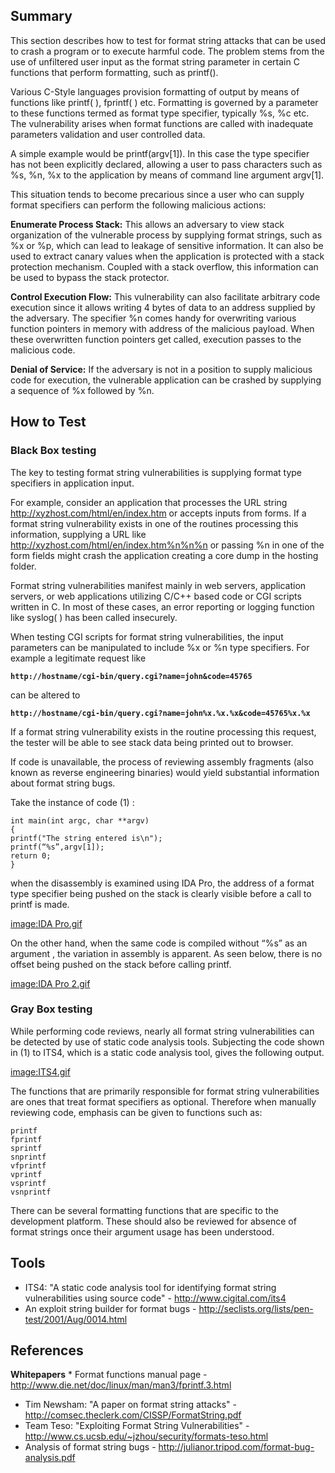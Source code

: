 ## Summary

This section describes how to test for format string attacks that can be
used to crash a program or to execute harmful code. The problem stems
from the use of unfiltered user input as the format string parameter in
certain C functions that perform formatting, such as printf().

Various C-Style languages provision formatting of output by means of
functions like printf( ), fprintf( ) etc. Formatting is governed by a
parameter to these functions termed as format type specifier, typically
%s, %c etc. The vulnerability arises when format functions are called
with inadequate parameters validation and user controlled data.

A simple example would be printf(argv\[1\]). In this case the type
specifier has not been explicitly declared, allowing a user to pass
characters such as %s, %n, %x to the application by means of command
line argument argv\[1\].

This situation tends to become precarious since a user who can supply
format specifiers can perform the following malicious actions:

**Enumerate Process Stack:** This allows an adversary to view stack
organization of the vulnerable process by supplying format strings, such
as %x or %p, which can lead to leakage of sensitive information. It can
also be used to extract canary values when the application is protected
with a stack protection mechanism. Coupled with a stack overflow, this
information can be used to bypass the stack protector.

**Control Execution Flow:** This vulnerability can also facilitate
arbitrary code execution since it allows writing 4 bytes of data to an
address supplied by the adversary. The specifier %n comes handy for
overwriting various function pointers in memory with address of the
malicious payload. When these overwritten function pointers get called,
execution passes to the malicious code.

**Denial of Service:** If the adversary is not in a position to supply
malicious code for execution, the vulnerable application can be crashed
by supplying a sequence of %x followed by %n.

## How to Test

### Black Box testing

The key to testing format string vulnerabilities is supplying format
type specifiers in application input.

For example, consider an application that processes the URL string
<http://xyzhost.com/html/en/index.htm> or accepts inputs from forms. If
a format string vulnerability exists in one of the routines processing
this information, supplying a URL like
<http://xyzhost.com/html/en/index.htm%n%n%n> or passing %n in one of the
form fields might crash the application creating a core dump in the
hosting folder.

Format string vulnerabilities manifest mainly in web servers,
application servers, or web applications utilizing C/C++ based code or
CGI scripts written in C. In most of these cases, an error reporting or
logging function like syslog( ) has been called insecurely.

When testing CGI scripts for format string vulnerabilities, the input
parameters can be manipulated to include %x or %n type specifiers. For
example a legitimate request like

**`http://hostname/cgi-bin/query.cgi?name=john&code=45765`**` `

can be altered to

**`http://hostname/cgi-bin/query.cgi?name=john%x.%x.%x&code=45765%x.%x`**

If a format string vulnerability exists in the routine processing this
request, the tester will be able to see stack data being printed out to
browser.

If code is unavailable, the process of reviewing assembly fragments
(also known as reverse engineering binaries) would yield substantial
information about format string bugs.

Take the instance of code (1) :

    int main(int argc, char **argv)
    {
    printf("The string entered is\n");
    printf(“%s”,argv[1]);
    return 0;
    }

when the disassembly is examined using IDA Pro, the address of a format
type specifier being pushed on the stack is clearly visible before a
call to printf is made.

[image:IDA Pro.gif](image:IDA_Pro.gif "wikilink")

On the other hand, when the same code is compiled without “%s” as an
argument , the variation in assembly is apparent. As seen below, there
is no offset being pushed on the stack before calling printf.

[image:IDA Pro 2.gif](image:IDA_Pro_2.gif "wikilink")

### Gray Box testing

While performing code reviews, nearly all format string vulnerabilities
can be detected by use of static code analysis tools. Subjecting the
code shown in (1) to ITS4, which is a static code analysis tool, gives
the following output.

[image:ITS4.gif](image:ITS4.gif "wikilink")

The functions that are primarily responsible for format string
vulnerabilities are ones that treat format specifiers as optional.
Therefore when manually reviewing code, emphasis can be given to
functions such as:

    printf
    fprintf
    sprintf
    snprintf
    vfprintf
    vprintf
    vsprintf
    vsnprintf

There can be several formatting functions that are specific to the
development platform. These should also be reviewed for absence of
format strings once their argument usage has been understood.

## Tools

  - ITS4: "A static code analysis tool for identifying format string
    vulnerabilities using source code" - <http://www.cigital.com/its4>
  - An exploit string builder for format bugs -
    <http://seclists.org/lists/pen-test/2001/Aug/0014.html>

## References

**Whitepapers**
\* Format functions manual page -
<http://www.die.net/doc/linux/man/man3/fprintf.3.html>

  - Tim Newsham: "A paper on format string attacks" -
    <http://comsec.theclerk.com/CISSP/FormatString.pdf>
  - Team Teso: "Exploiting Format String Vulnerabilities" -
    <http://www.cs.ucsb.edu/~jzhou/security/formats-teso.html>
  - Analysis of format string bugs -
    <http://julianor.tripod.com/format-bug-analysis.pdf>